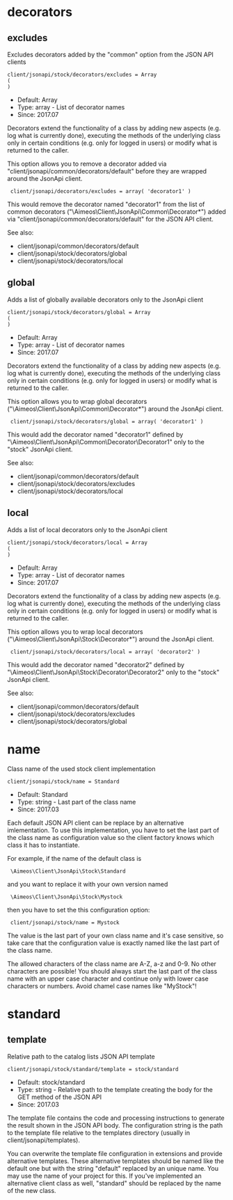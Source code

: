 
# decorators
## excludes

Excludes decorators added by the "common" option from the JSON API clients

```
client/jsonapi/stock/decorators/excludes = Array
(
)
```

* Default: Array
* Type: array - List of decorator names
* Since: 2017.07

Decorators extend the functionality of a class by adding new aspects
(e.g. log what is currently done), executing the methods of the underlying
class only in certain conditions (e.g. only for logged in users) or
modify what is returned to the caller.

This option allows you to remove a decorator added via
"client/jsonapi/common/decorators/default" before they are wrapped
around the JsonApi client.

```
 client/jsonapi/decorators/excludes = array( 'decorator1' )
```

This would remove the decorator named "decorator1" from the list of
common decorators ("\Aimeos\Client\JsonApi\Common\Decorator\*") added via
"client/jsonapi/common/decorators/default" for the JSON API client.

See also:

* client/jsonapi/common/decorators/default
* client/jsonapi/stock/decorators/global
* client/jsonapi/stock/decorators/local

## global

Adds a list of globally available decorators only to the JsonApi client

```
client/jsonapi/stock/decorators/global = Array
(
)
```

* Default: Array
* Type: array - List of decorator names
* Since: 2017.07

Decorators extend the functionality of a class by adding new aspects
(e.g. log what is currently done), executing the methods of the underlying
class only in certain conditions (e.g. only for logged in users) or
modify what is returned to the caller.

This option allows you to wrap global decorators
("\Aimeos\Client\JsonApi\Common\Decorator\*") around the JsonApi
client.

```
 client/jsonapi/stock/decorators/global = array( 'decorator1' )
```

This would add the decorator named "decorator1" defined by
"\Aimeos\Client\JsonApi\Common\Decorator\Decorator1" only to the
"stock" JsonApi client.

See also:

* client/jsonapi/common/decorators/default
* client/jsonapi/stock/decorators/excludes
* client/jsonapi/stock/decorators/local

## local

Adds a list of local decorators only to the JsonApi client

```
client/jsonapi/stock/decorators/local = Array
(
)
```

* Default: Array
* Type: array - List of decorator names
* Since: 2017.07

Decorators extend the functionality of a class by adding new aspects
(e.g. log what is currently done), executing the methods of the underlying
class only in certain conditions (e.g. only for logged in users) or
modify what is returned to the caller.

This option allows you to wrap local decorators
("\Aimeos\Client\JsonApi\Stock\Decorator\*") around the JsonApi
client.

```
 client/jsonapi/stock/decorators/local = array( 'decorator2' )
```

This would add the decorator named "decorator2" defined by
"\Aimeos\Client\JsonApi\Stock\Decorator\Decorator2" only to the
"stock" JsonApi client.

See also:

* client/jsonapi/common/decorators/default
* client/jsonapi/stock/decorators/excludes
* client/jsonapi/stock/decorators/global

# name

Class name of the used stock client implementation

```
client/jsonapi/stock/name = Standard
```

* Default: Standard
* Type: string - Last part of the class name
* Since: 2017.03

Each default JSON API client can be replace by an alternative imlementation.
To use this implementation, you have to set the last part of the class
name as configuration value so the client factory knows which class it
has to instantiate.

For example, if the name of the default class is

```
 \Aimeos\Client\JsonApi\Stock\Standard
```

and you want to replace it with your own version named

```
 \Aimeos\Client\JsonApi\Stock\Mystock
```

then you have to set the this configuration option:

```
 client/jsonapi/stock/name = Mystock
```

The value is the last part of your own class name and it's case sensitive,
so take care that the configuration value is exactly named like the last
part of the class name.

The allowed characters of the class name are A-Z, a-z and 0-9. No other
characters are possible! You should always start the last part of the class
name with an upper case character and continue only with lower case characters
or numbers. Avoid chamel case names like "MyStock"!


# standard
## template

Relative path to the catalog lists JSON API template

```
client/jsonapi/stock/standard/template = stock/standard
```

* Default: stock/standard
* Type: string - Relative path to the template creating the body for the GET method of the JSON API
* Since: 2017.03

The template file contains the code and processing instructions
to generate the result shown in the JSON API body. The
configuration string is the path to the template file relative
to the templates directory (usually in client/jsonapi/templates).

You can overwrite the template file configuration in extensions and
provide alternative templates. These alternative templates should be
named like the default one but with the string "default" replaced by
an unique name. You may use the name of your project for this. If
you've implemented an alternative client class as well, "standard"
should be replaced by the name of the new class.
